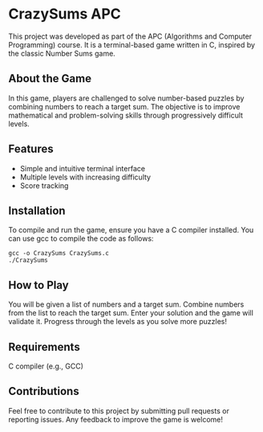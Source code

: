 # CrazySums APC

This project was developed as part of the APC (Algorithms and Computer Programming) course. It is a terminal-based game written in C, inspired by the classic Number Sums game.

## About the Game
In this game, players are challenged to solve number-based puzzles by combining numbers to reach a target sum. The objective is to improve mathematical and problem-solving skills through progressively difficult levels.

## Features
- Simple and intuitive terminal interface
- Multiple levels with increasing difficulty
- Score tracking

## Installation
To compile and run the game, ensure you have a C compiler installed. You can use gcc to compile the code as follows:
```
gcc -o CrazySums CrazySums.c
./CrazySums
```
## How to Play
You will be given a list of numbers and a target sum.
Combine numbers from the list to reach the target sum.
Enter your solution and the game will validate it.
Progress through the levels as you solve more puzzles!

## Requirements
C compiler (e.g., GCC)

## Contributions
Feel free to contribute to this project by submitting pull requests or reporting issues. Any feedback to improve the game is welcome!

